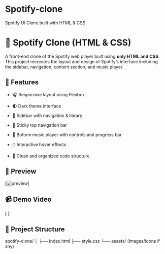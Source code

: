 # Spotify-clone
Spotify UI Clone built with HTML & CSS
# 🎵 Spotify Clone (HTML & CSS)

A front-end clone of the Spotify web player built using **only HTML and CSS**. This project recreates the layout and design of Spotify’s interface including the sidebar, navigation, content section, and music player.

## 🚀 Features

- 🎧 Responsive layout using Flexbox
- 🌓 Dark theme interface

- 📂 Sidebar with navigation & library
- 📌 Sticky top navigation bar
- 🎼 Bottom music player with controls and progress bar
- 🖱️ Interactive hover effects
- 🧼 Clean and organized code structure

## 📸 Preview

[![preview](https://github.com/user-attachments/assets/1ad8f1ec-14a1-459e-a292-db0dfa35e141)]


## 📹 Demo Video

[ ]

## 📁 Project Structure
spotify-clone/
│
├── index.html
├── style.css
└── assets/   (images/icons if any)



